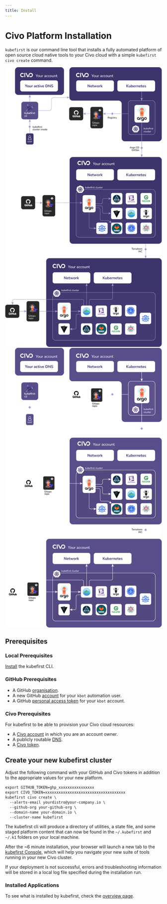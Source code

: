 ```yaml
---
title: Install
---
```


# Civo Platform Installation

`kubefirst` is our command line tool that installs a fully automated platform of open source cloud native tools to your Civo cloud with a simple `kubefirst civo create` command.

![Kubefirst CIVO with GitHub Cluster Diagram](../../../img/civo/github/installation-diagram-light.png#light-mode)![Kubefirst CIVO with GitHub Cluster Diagram](../../../img/civo/github/installation-diagram-dark.png#dark-mode)


## Prerequisites

### Local Prerequisites

[Install](../../overview.md#how-to-install-kubefirst-cli) the kubefirst CLI.

### GitHub Prerequisites

- A GitHub [organisation](https://docs.github.com/en/organizations/collaborating-with-groups-in-organizations/creating-a-new-organization-from-scratch).
- A new GitHub [account](https://docs.github.com/en/get-started/signing-up-for-github/signing-up-for-a-new-github-account) for your `kbot` automation user.
- A GitHub [personal access token](../../../explore/github-token.md) for your `kbot` account.

### Civo Prerequisites

For kubefirst to be able to provision your Civo cloud resources:

- A [Civo account](https://dashboard.civo.com/signup) in which you are an account owner.
- A publicly routable [DNS](https://www.civo.com/learn/configure-dns#adding-a-domain-name).
- A [Civo token](https://dashboard.civo.com/security).

## Create your new kubefirst cluster

Adjust the following command with your GitHub and Civo tokens in addition to the appropriate values for your new platform.

```shell
export GITHUB_TOKEN=ghp_xxxxxxxxxxxxxxxx
export CIVO_TOKEN=xxxxxxxxxxxxxxxxxxxxxxxxxxxxxxxxxxxx
kubefirst civo create \
  --alerts-email yourdistro@your-company.io \
  --github-org your-github-org \
  --domain-name your-domain.io \
  --cluster-name kubefirst
```

The kubefirst cli will produce a directory of utilities, a state file, and some staged platform content that can now be found in the `~/.kubefirst` and `~/.k1` folders on your local machine.

After the ~6 minute installation, your browser will launch a new tab to the [kubefirst Console](https://github.com/kubefirst/console), which will help you navigate your new suite of tools running in your new Civo cluster.

If your deployment is not successful, errors and troubleshooting information will be stored in a local log file specified during the installation run.

### Installed Applications

To see what is installed by kubefirst, check the [overview page](../../overview.md#platforms-details).
